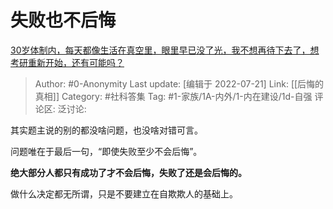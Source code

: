 # 失败也不后悔
[30岁体制内，每天都像生活在真空里，眼里早已没了光，我不想再待下去了，想考研重新开始，还有可能吗？](https://www.zhihu.com/question/541301044/answer/2586223906)

> Author: #0-Anonymity
> Last update: [编辑于 2022-07-21]
> Link: [[后悔的真相]]
> Category: #社科答集
> Tag: #1-家族/1A-内外/1-内在建设/1d-自强
> 评论区:
> 泛讨论:

其实题主说的别的都没啥问题，也没啥对错可言。

问题唯在于最后一句，“即使失败至少不会后悔”。

**绝大部分人都只有成功了才不会后悔，失败了还是会后悔的。**

做什么决定都无所谓，只是不要建立在自欺欺人的基础上。
